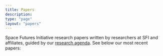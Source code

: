```yaml
---
title: Papers
description: 
type: "page"
layout: "papers"
---
```

Space Futures Initiative research papers written by researchers at SFI and affiliates, guided by our [research agenda](/research-agenda). See below our most recent papers:
